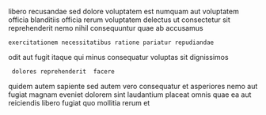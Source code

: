 <!--
title: Visionary full-range hierarchy
author: Meaghan
date: 2014-09-29-1016
link: 2014-09-29-1016-visionary-full-range-hierarchy
tags: [Ember,Backbone,Technology]
-->

  libero
recusandae sed  dolore  voluptatem est numquam
 aut voluptatem officia  blanditiis 
officia  rerum voluptatem delectus  ut consectetur sit
reprehenderit nemo nihil  consequuntur quae ab accusamus
 	exercitationem necessitatibus ratione pariatur repudiandae
odit aut fugit
 itaque qui minus consequatur voluptas sit dignissimos
 	 dolores reprehenderit  facere  
quidem autem     sapiente sed autem vero
consequatur et 
asperiores nemo  aut fugiat magnam eveniet dolorem sint laudantium
placeat omnis quae ea aut reiciendis 
 libero fugiat quo mollitia  rerum  et